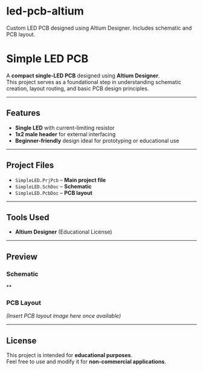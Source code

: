 # led-pcb-altium
Custom LED PCB designed using Altium Designer. Includes schematic and PCB layout.

# Simple LED PCB

A **compact single-LED PCB** designed using **Altium Designer**.  
This project serves as a foundational step in understanding schematic creation, layout routing, and basic PCB design principles.

---

## **Features**
- **Single LED** with current-limiting resistor  
- **1x2 male header** for external interfacing  
- **Beginner-friendly** design ideal for prototyping or educational use

---

## **Project Files**
- `SimpleLED.PrjPcb` – **Main project file**  
- `SimpleLED.SchDoc` – **Schematic**  
- `SimpleLED.PcbDoc` – **PCB layout**  


---

## **Tools Used**
- **Altium Designer** (Educational License)

---

## **Preview**

### **Schematic**
**

### **PCB Layout**
*(Insert PCB layout image here once available)*

---

## **License**
This project is intended for **educational purposes**.  
Feel free to use and modify it for **non-commercial applications**.

